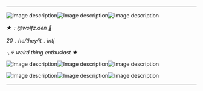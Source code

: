 ***
![Image description](https://64.media.tumblr.com/8493b8589f892090b8a9eebb320518fc/782b2eeab440195d-a8/s100x200/c24db546252acc753ce92937537a32566bd1a7e3.gifv)![Image description](https://64.media.tumblr.com/338817f51c4a865955b652fbfe499987/782b2eeab440195d-20/s100x200/32be32e9bca553069a614f38080400fc3c2c58a7.gifv)![Image description](https://64.media.tumblr.com/f3dd4a131dd43ac3a294fc1db19a5acc/782b2eeab440195d-f5/s100x200/e76bd1a5784c7b7f1d2cb94da2568dfef8fee374.gifv)

*★﹕@wolfz.den 🎸*

*20﹒he/they/it﹒intj*

*‧₊♱ weird thing enthusiast ★*

![Image description](https://64.media.tumblr.com/57af65acc88e8cb60599df47415b0a1a/5f748f4e1f6cef3e-de/s100x200/b8c8c3eb4ad7b29165c3fd8f63c204923651cb79.pnj)![Image description](https://64.media.tumblr.com/eef15284588a419c0701942be8f612d6/473928ea48888009-60/s100x200/7f7206318cc56387a2086f207351fcd5803ebfe5.pnj)![Image description](https://64.media.tumblr.com/6756fed9bbfc687d9a4dead8cf5a8e80/6f072ea04e7b6c72-1a/s100x200/8fe327aa3cfb04098a43c2e5e3252cd65da3f388.pnj)

![Image description](https://64.media.tumblr.com/a640497e5bf104b1dce082ef7eb92692/33482cf83af8f0c3-0f/s100x200/a9ab49d79bd90843e11fd7e88d34833bd9f6d694.pnj)![Image description](https://64.media.tumblr.com/5c533104552f8da4b05ef8251ba197b9/60198fbe7c838325-3e/s100x200/1e0a85c4b1e21468647d2104e9beb5d4e1ff60e9.pnj)![Image description](https://64.media.tumblr.com/6d024cb8ddb49f3891e1cb3a2bfdf203/33482cf83af8f0c3-7b/s250x400/b50d25e142b287d580c86436d481a0c3cb1b4e3d.pnj)
***
